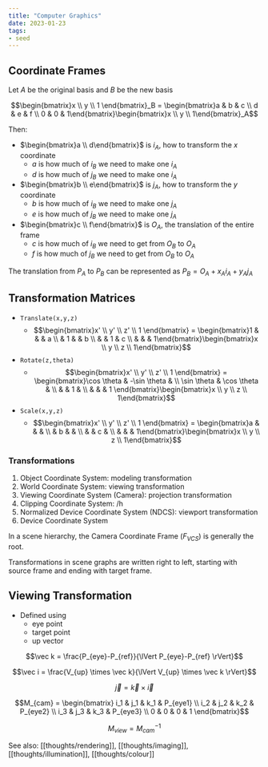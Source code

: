 ```yaml
---
title: "Computer Graphics"
date: 2023-01-23
tags:
- seed
---
```


## Coordinate Frames
Let $A$ be the original basis and $B$ be the new basis

$$\begin{bmatrix}x \\ y \\ 1 \end{bmatrix}_B = \begin{bmatrix}a & b & c \\ d & e & f \\ 0 & 0 & 1\end{bmatrix}\begin{bmatrix}x \\ y \\ 1\end{bmatrix}_A$$

Then:
- $\begin{bmatrix}a \\ d\end{bmatrix}$ is $i_A$, how to transform the $x$ coordinate
	- $a$ is how much of $i_B$ we need to make one $i_A$
	- $d$ is how much of $j_B$ we need to make one $i_A$
- $\begin{bmatrix}b \\ e\end{bmatrix}$ is $j_A$, how to transform the $y$ coordinate
	- $b$ is how much of $i_B$ we need to make one $j_A$
	- $e$ is how much of $j_B$ we need to make one $j_A$
- $\begin{bmatrix}c \\ f\end{bmatrix}$ is $O_A$, the translation of the entire frame
	- $c$ is how much of $i_B$ we need to get from $O_B$ to $O_A$
	- $f$ is how much of $j_B$ we need to get from $O_B$ to $O_A$

The translation from $P_A$ to $P_B$ can be represented as $P_B = O_A + x_Ai_A + y_Aj_A$

## Transformation Matrices
- `Translate(x,y,z)`
	- $$\begin{bmatrix}x' \\ y' \\ z' \\ 1 \end{bmatrix} = \begin{bmatrix}1 & & & a \\ & 1 & & b \\ & & 1 & c \\ & & & 1\end{bmatrix}\begin{bmatrix}x \\ y \\ z \\ 1\end{bmatrix}$$
- `Rotate(z,theta)`
	- $$\begin{bmatrix}x' \\ y' \\ z' \\ 1 \end{bmatrix} = \begin{bmatrix}\cos \theta & -\sin \theta & \\ \sin \theta & \cos \theta & \\ & & 1 & \\ & & & 1 \end{bmatrix}\begin{bmatrix}x \\ y \\ z \\ 1\end{bmatrix}$$
- `Scale(x,y,z)`
	- $$\begin{bmatrix}x' \\ y' \\ z' \\ 1 \end{bmatrix} = \begin{bmatrix}a & & & \\ & b & & \\ & & c & \\ & & & 1\end{bmatrix}\begin{bmatrix}x \\ y \\ z \\ 1\end{bmatrix}$$

### Transformations
1. Object Coordinate System: modeling transformation
2. World Coordinate System: viewing transformation
3. Viewing Coordinate System (Camera): projection transformation
4. Clipping Coordinate System: /h
5. Normalized Device Coordinate System (NDCS): viewport transformation
6. Device Coordinate System

In a scene hierarchy, the Camera Coordinate Frame ($F_{VCS}$) is generally the root. 

Transformations in scene graphs are written right to left, starting with source frame and ending with target frame.

## Viewing Transformation
- Defined using
	- eye point
	- target point
	- up vector

$$\vec k = \frac{P_{eye}-P_{ref}}{\lVert P_{eye}-P_{ref} \rVert}$$

$$\vec i = \frac{V_{up} \times \vec k}{\lVert V_{up} \times \vec k \rVert}$$

$$\vec j = \vec k \times \vec i$$

$$M_{cam} = \begin{bmatrix}
i_1 & j_1 & k_1 & P_{eye1} \\ 
i_2 & j_2 & k_2 & P_{eye2} \\
i_3 & j_3 & k_3 & P_{eye3} \\
0 & 0 & 0 & 1
\end{bmatrix}$$

$$M_{view} = M_{cam}^{-1}$$


See also: [[thoughts/rendering]], [[thoughts/imaging]], [[thoughts/illumination]], [[thoughts/colour]]